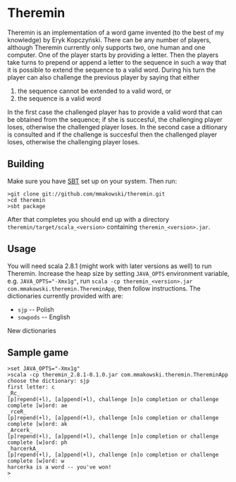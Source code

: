 Theremin
========

Theremin is an implementation of a word game invented (to the best of
my knowledge) by Eryk Kopczyński. There can be any number of players,
although Theremin currently only supports two, one human and one
computer. One of the player starts by providing a letter. Then the
players take turns to prepend or append a letter to the sequence in
such a way that it is possible to extend the sequence to a valid
word. During his turn the player can also challenge the previous
player by saying that either 

1. the sequence cannot be extended to a valid word, or
2. the sequence is a valid word

In the first case the challenged player has to provide a valid word
that can be obtained from the sequence; if she is succesful, the
challenging player loses, otherwise the challenged player loses. In
the second case a ditionary is consulted and if the challenge is
succesful then the challenged player loses, otherwise the challenging
player loses.

Building
--------

Make sure you have [SBT](http://code.google.com/p/simple-build-tool/)
set up on your system. Then run:

    >git clone git://github.com/mmakowski/theremin.git
    >cd theremin
    >sbt package

After that completes you should end up with a directory
`theremin/target/scala_<version>` containing `theremin_<version>.jar`.

Usage
-----

You will need scala 2.8.1 (might work with later versions as well) to
run Theremin. Increase the heap size by setting `JAVA_OPTS`
environment variable, e.g. `JAVA_OPTS="-Xmx1g"`, run `scala -cp
theremin_<version>.jar com.mmakowski.theremin.ThereminApp`, then
follow instructions. The dictionaries currently provided with are:

* `sjp` -- Polish 
* `sowpods` -- English

New dictionaries

Sample game
-----------

    >set JAVA_OPTS="-Xmx1g"
    >scala -cp theremin_2.8.1-0.1.0.jar com.mmakowski.theremin.ThereminApp
    choose the dictionary: sjp
    first letter: c
    _Rc_
    [p]repend(+l), [a]ppend(+l), challenge [n]o completion or challenge complete [w]ord: ae
    _rceR_
    [p]repend(+l), [a]ppend(+l), challenge [n]o completion or challenge complete [w]ord: ak
    _Arcerk_
    [p]repend(+l), [a]ppend(+l), challenge [n]o completion or challenge complete [w]ord: ph
    _harcerkA_
    [p]repend(+l), [a]ppend(+l), challenge [n]o completion or challenge complete [w]ord: w
    harcerka is a word -- you've won!
    >

